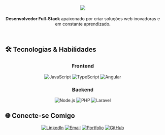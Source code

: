 <h1 align="center">
  <a href="https://git.io/typing-svg">
    <img src="https://readme-typing-svg.herokuapp.com/?font=Righteous&size=35&center=true&vCenter=true&width=500&height=70&duration=4000&lines=Olá,+Mundo!+👋;+Eu+sou+o+Lotemacango!;" />
  </a>
</h1>

<div align="center">
  
**Desenvolvedor Full-Stack** apaixonado por criar soluções web inovadoras e em constante aprendizado.

</div>

<br />

## 🛠️ Tecnologias & Habilidades

<div align="center">

### **Frontend**
![JavaScript](https://img.shields.io/badge/JavaScript-F7DF1E?style=for-the-badge&logo=javascript&logoColor=black)
![TypeScript](https://img.shields.io/badge/TypeScript-007ACC?style=for-the-badge&logo=typescript&logoColor=white)
![Angular](https://img.shields.io/badge/Angular-DD0031?style=for-the-badge&logo=angular&logoColor=white)

### **Backend**
![Node.js](https://img.shields.io/badge/Node.js-339933?style=for-the-badge&logo=nodedotjs&logoColor=white)
![PHP](https://img.shields.io/badge/PHP-777BB4?style=for-the-badge&logo=php&logoColor=white)
![Laravel](https://img.shields.io/badge/Laravel-FF2D20?style=for-the-badge&logo=laravel&logoColor=white)

</div>


## 🌐 Conecte-se Comigo

<div align="center">

[![LinkedIn](https://img.shields.io/badge/LinkedIn-0077B5?style=for-the-badge&logo=linkedin&logoColor=white)]([https://linkedin.com/in/seuperfil](https://www.linkedin.com/in/nery-macango-41828a330/))
[![Email](https://img.shields.io/badge/Email-D14836?style=for-the-badge&logo=gmail&logoColor=white)](https://nerymacango2023@gmail.com)
[![Portfolio](https://img.shields.io/badge/Portfolio-000000?style=for-the-badge&logo=firefox&logoColor=white)](https://seuportfolio.com)
[![GitHub](https://img.shields.io/badge/GitHub-100000?style=for-the-badge&logo=github&logoColor=white)](https://github.com/Lotemacango)

</div>
